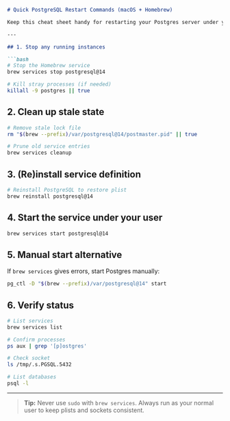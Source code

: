 ````markdown
# Quick PostgreSQL Restart Commands (macOS + Homebrew)

Keep this cheat sheet handy for restarting your Postgres server under your user account without losing data.

---

## 1. Stop any running instances

```bash
# Stop the Homebrew service
brew services stop postgresql@14

# Kill stray processes (if needed)
killall -9 postgres || true
````

## 2. Clean up stale state

```bash
# Remove stale lock file
rm "$(brew --prefix)/var/postgresql@14/postmaster.pid" || true

# Prune old service entries
brew services cleanup
```

## 3. (Re)install service definition

```bash
# Reinstall PostgreSQL to restore plist
brew reinstall postgresql@14
```

## 4. Start the service under your user

```bash
brew services start postgresql@14
```

## 5. Manual start alternative

If `brew services` gives errors, start Postgres manually:

```bash
pg_ctl -D "$(brew --prefix)/var/postgresql@14" start
```

## 6. Verify status

```bash
# List services
brew services list

# Confirm processes
ps aux | grep '[p]ostgres'

# Check socket
ls /tmp/.s.PGSQL.5432

# List databases
psql -l
```

---

> **Tip:** Never use `sudo` with `brew services`. Always run as your normal user to keep plists and sockets consistent.

```
```
